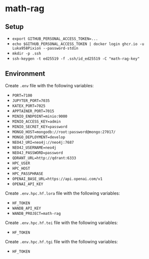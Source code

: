 # math-rag

## Setup
- `export GITHUB_PERSONAL_ACCESS_TOKEN=...`
- `echo $GITHUB_PERSONAL_ACCESS_TOKEN | docker login ghcr.io -u Luka958Pixion --password-stdin`
- `mkdir -p .ssh`
- `ssh-keygen -t ed25519 -f .ssh/id_ed25519 -C "math-rag-key"`

## Environment
Create `.env` file with the following variables:
- `PORT=7100`
- `JUPYTER_PORT=7035`
- `KATEX_PORT=7025`
- `APPTAINER_PORT=7015`
- `MINIO_ENDPOINT=minio:9000`
- `MINIO_ACCESS_KEY=admin`
- `MINIO_SECRET_KEY=password`
- `MONGO_HOST=mongodb://root:password@mongo:27017/`
- `MONGO_DEPLOYMENT=develop`
- `NEO4J_URI=neo4j://neo4j:7687`
- `NEO4J_USERNAME=neo4j`
- `NEO4J_PASSWORD=password`
- `QDRANT_URL=http://qdrant:6333`
- `HPC_USER`
- `HPC_HOST`
- `HPC_PASSPHRASE`
- `OPENAI_BASE_URL=https://api.openai.com/v1`
- `OPENAI_API_KEY`

Create `.env.hpc.hf.lora` file with the following variables:
- `HF_TOKEN`
- `WANDB_API_KEY`
- `WANDB_PROJECT=math-rag`

Create `.env.hpc.hf.tei` file with the following variables:
- `HF_TOKEN`

Create `.env.hpc.hf.tgi` file with the following variables:
- `HF_TOKEN`

